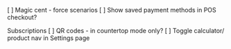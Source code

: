 [ ] Magic cent - force scenarios
[ ] Show saved payment methods in POS checkout?

Subscriptions
[ ] QR codes - in countertop mode only?
[ ] Toggle calculator/ product nav in Settings page

